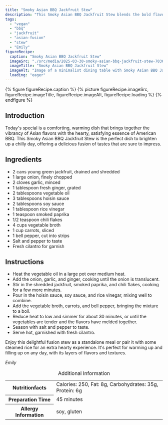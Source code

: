```yaml
---
title: "Smoky Asian BBQ Jackfruit Stew"
description: "This Smoky Asian BBQ Jackfruit Stew blends the bold flavors of Asian cuisine with American BBQ for a vegan dish that's both warming and satisfying."
tags:
  - "vegan"
  - "bbq"
  - "jackfruit"
  - "asian-fusion"
  - "stew"
  - "Emily"
figureRecipe: 
  caption: "Smoky Asian BBQ Jackfruit Stew"
  imageSrc: "./src/media/2025-03-30-smoky-asian-bbq-jackfruit-stew-7036.png"
  imageTitle: "Smoky Asian BBQ Jackfruit Stew"
  imageAlt: "Image of a minimalist dining table with Smoky Asian BBQ Jackfruit Stew in a modern bowl, garnished with cilantro, accompanied by chopsticks, against a neutral backdrop."
  loading: "eager"
---
```


{% figure figureRecipe.caption %}
{% picture figureRecipe.imageSrc, figureRecipe.imageTitle, figureRecipe.imageAlt, figureRecipe.loading %}
{% endfigure %}

## Introduction

Today's special is a comforting, warming dish that brings together the vibrancy of Asian flavors with the hearty, satisfying essence of American BBQ. This Smoky Asian BBQ Jackfruit Stew is the perfect dish to brighten up a chilly day, offering a delicious fusion of tastes that are sure to impress.

## Ingredients

- 2 cans young green jackfruit, drained and shredded
- 1 large onion, finely chopped
- 2 cloves garlic, minced
- 1 tablespoon fresh ginger, grated
- 2 tablespoons vegetable oil
- 3 tablespoons hoisin sauce
- 2 tablespoons soy sauce
- 1 tablespoon rice vinegar
- 1 teaspoon smoked paprika
- 1/2 teaspoon chili flakes
- 4 cups vegetable broth
- 1 cup carrots, sliced
- 1 bell pepper, cut into strips
- Salt and pepper to taste
- Fresh cilantro for garnish

## Instructions

- Heat the vegetable oil in a large pot over medium heat.
- Add the onion, garlic, and ginger, cooking until the onion is translucent.
- Stir in the shredded jackfruit, smoked paprika, and chili flakes, cooking for a few more minutes.
- Pour in the hoisin sauce, soy sauce, and rice vinegar, mixing well to combine.
- Add the vegetable broth, carrots, and bell pepper, bringing the mixture to a boil.
- Reduce heat to low and simmer for about 30 minutes, or until the vegetables are tender and the flavors have melded together.
- Season with salt and pepper to taste.
- Serve hot, garnished with fresh cilantro.

Enjoy this delightful fusion stew as a standalone meal or pair it with some steamed rice for an extra hearty experience. It's perfect for warming up and filling up on any day, with its layers of flavors and textures.

*Emily*

<table><caption class='sr-only'>Additional Information</caption><tr><th>Nutritionfacts</th><td>Calories: 250, Fat: 8g, Carbohydrates: 35g, Protein: 6g&nbsp;</td></tr><tr><th>Preparation Time</th><td>45 minutes&nbsp;</td></tr><tr><th>Allergy Information</th><td>soy, gluten&nbsp;</td></tr></table>

